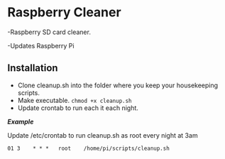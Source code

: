 Raspberry Cleaner
=================

-Raspberry SD card cleaner.

-Updates Raspberry Pi

## Installation
- Clone cleanup.sh into the folder where you keep your housekeeping scripts.
- Make executable. ```chmod +x cleanup.sh```
- Update crontab to run each it each night.

___Example___

Update /etc/crontab to run cleanup.sh as root every night at 3am

```01 3    * * *   root    /home/pi/scripts/cleanup.sh```

